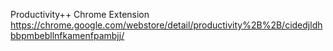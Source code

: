 Productivity++ Chrome Extension
https://chrome.google.com/webstore/detail/productivity%2B%2B/cidedjldhbbpmbebllnfkamenfpambjj/
